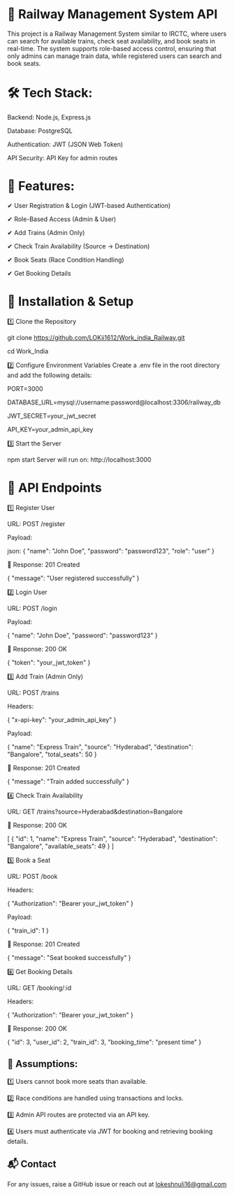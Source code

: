 🚆 Railway Management System API
=================================

This project is a Railway Management System similar to IRCTC, where users can search for available trains, check seat availability, and book seats in real-time. The system supports role-based access control, ensuring that only admins can manage train data, while registered users can search and book seats.

🛠 Tech Stack:
=============

Backend: Node.js, Express.js

Database: PostgreSQL

Authentication: JWT (JSON Web Token)

API Security: API Key for admin routes

📌 Features:
============

✔ User Registration & Login (JWT-based Authentication)

✔ Role-Based Access (Admin & User)

✔ Add Trains (Admin Only)

✔ Check Train Availability (Source → Destination)

✔ Book Seats (Race Condition Handling)

✔ Get Booking Details


🚀 Installation & Setup
=======================

1️⃣ Clone the Repository

git clone https://github.com/LOKii1612/Work_india_Railway.git 

cd Work_India

2️⃣ Configure Environment Variables
Create a .env file in the root directory and add the following details:

PORT=3000

DATABASE_URL=mysql://username:password@localhost:3306/railway_db

JWT_SECRET=your_jwt_secret

API_KEY=your_admin_api_key


3️⃣ Start the Server

npm start
Server will run on: http://localhost:3000

📡 API Endpoints
==================

1️⃣ Register User

URL: POST /register

Payload:

json:
{
  "name": "John Doe",
  "password": "password123",
  "role": "user"
}

🔹 Response: 201 Created

{
  "message": "User registered successfully"
}

2️⃣ Login User

URL: POST /login

Payload:

{
  "name": "John Doe",
  "password": "password123"
}

🔹 Response: 200 OK

{
  "token": "your_jwt_token"
}

3️⃣ Add Train (Admin Only)

URL: POST /trains

Headers:

{
  "x-api-key": "your_admin_api_key"
}

Payload:

{
  "name": "Express Train",
  "source": "Hyderabad",
  "destination": "Bangalore",
  "total_seats": 50
}

🔹 Response: 201 Created

 {
  "message": "Train added successfully"
}

4️⃣ Check Train Availability

URL: GET /trains?source=Hyderabad&destination=Bangalore

🔹 Response: 200 OK

[
    {
        "id": 1,
        "name": "Express Train",
        "source": "Hyderabad",
        "destination": "Bangalore",
        "available_seats": 49
    }
]

5️⃣ Book a Seat

URL: POST /book

Headers:

{
  "Authorization": "Bearer your_jwt_token"
}

Payload:

{
  "train_id": 1
}

🔹 Response: 201 Created

{
  "message": "Seat booked successfully"
}

6️⃣ Get Booking Details

URL: GET /booking/:id

Headers:

{
  "Authorization": "Bearer your_jwt_token"
}

🔹 Response: 200 OK

{
    "id": 3,
    "user_id": 2,
    "train_id": 3,
    "booking_time": "present time"
}

📌 Assumptions:
----------------

1️⃣ Users cannot book more seats than available.

2️⃣ Race conditions are handled using transactions and locks.

3️⃣ Admin API routes are protected via an API key.

4️⃣ Users must authenticate via JWT for booking and retrieving booking details.

📬 Contact
-----------

For any issues, raise a GitHub issue or reach out at lokeshnuli16@gmail.com
